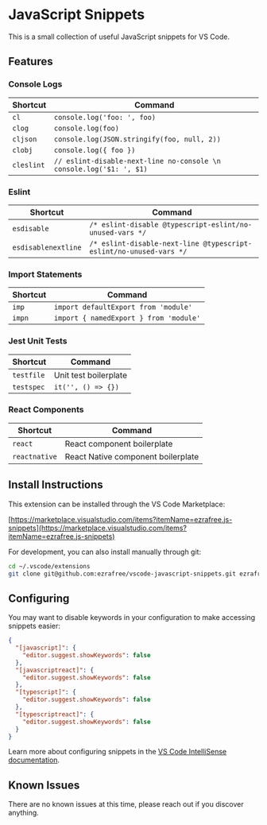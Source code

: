 # JavaScript Snippets

This is a small collection of useful JavaScript snippets for VS Code.

## Features

### Console Logs

| Shortcut   | Command                                                               |
| ---------- | --------------------------------------------------------------------- |
| `cl`       | `console.log('foo: ', foo)`                                           |
| `clog`     | `console.log(foo)`                                                    |
| `cljson`   | `console.log(JSON.stringify(foo, null, 2))`                           |
| `clobj`    | `console.log({ foo })`                                                |
| `cleslint` | `// eslint-disable-next-line no-console \n console.log('$1: ', $1)`   |

### Eslint

| Shortcut            | Command                                                            |
| ------------------- | ------------------------------------------------------------------ |
| `esdisable`         | `/* eslint-disable @typescript-eslint/no-unused-vars */`           |
| `esdisablenextline` | `/* eslint-disable-next-line @typescript-eslint/no-unused-vars */` |

### Import Statements

| Shortcut | Command                                |
| -------- | -------------------------------------- |
| `imp`    | `import defaultExport from 'module'`   |
| `impn`   | `import { namedExport } from 'module'` |

### Jest Unit Tests

| Shortcut   | Command               |
| ---------- | --------------------- |
| `testfile` | Unit test boilerplate |
| `testspec` | `it('', () => {})`    |

### React Components

| Shortcut      | Command                            |
| ------------- | ---------------------------------- |
| `react`       | React component boilerplate        |
| `reactnative` | React Native component boilerplate |

## Install Instructions

This extension can be installed through the VS Code Marketplace:

[https://marketplace.visualstudio.com/items?itemName=ezrafree.js-snippets](https://marketplace.visualstudio.com/items?itemName=ezrafree.js-snippets)

For development, you can also install manually through git:

```sh
cd ~/.vscode/extensions
git clone git@github.com:ezrafree/vscode-javascript-snippets.git ezrafree.js-snippets
```

## Configuring

You may want to disable keywords in your configuration to make accessing snippets easier:

```json
{
  "[javascript]": {
    "editor.suggest.showKeywords": false
  },
  "[javascriptreact]": {
    "editor.suggest.showKeywords": false
  },
  "[typescript]": {
    "editor.suggest.showKeywords": false
  },
  "[typescriptreact]": {
    "editor.suggest.showKeywords": false
  }
}
```

Learn more about configuring snippets in the [VS Code IntelliSense documentation](https://code.visualstudio.com/docs/editor/intellisense#_customizing-intellisense).

## Known Issues

There are no known issues at this time, please reach out if you discover anything.
